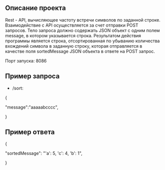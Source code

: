 ## Описание проекта

Rest - API, вычисляющее частоту встречи символов по заданной строке. Взаимодействие с API осуществляется за счет отправки POST запросов. Тело запроса должно содержать JSON объект с одним полем message, в котором указывается строка.
Результатом действия программы является строка, отсортированная по убыванию количества вхождений
символа в заданную строку, которая отправляется в качестве поля sortedMessage JSON объекта в ответе на POST запрос.

Порт запуска: 8086

## Пример запроса
- /sort:

{

"message":"aaaaabcccc",
  
}

## Пример ответа

{

"sortedMessage": "'a': 5, 'c': 4, 'b': 1",

}

